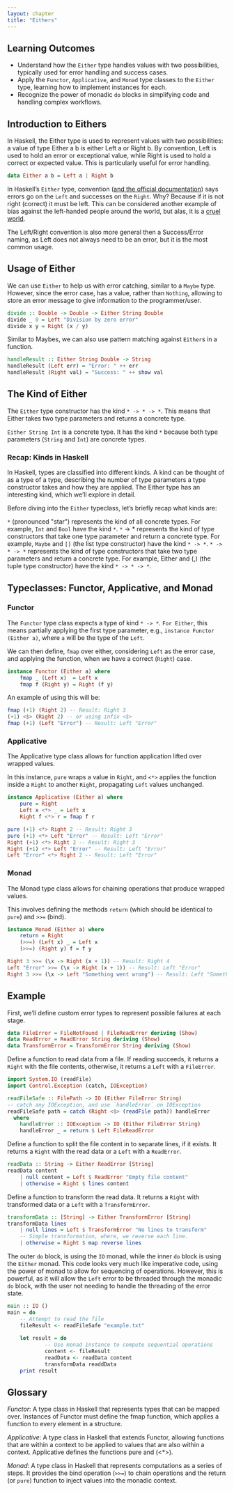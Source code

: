 ```yaml
---
layout: chapter
title: "Eithers"
---
```


## Learning Outcomes

- Understand how the `Either` type handles values with two possibilities, typically used for error handling and success cases.
- Apply the `Functor`, `Applicative`, and `Monad` type classes to the `Either` type, learning how to implement instances for each.
- Recognize the power of monadic `do` blocks in simplifying code and handling complex workflows.

## Introduction to Eithers

In Haskell, the Either type is used to represent values with two possibilities: a value of type Either a b is either Left a or Right b. By convention, Left is used to hold an error or exceptional value, while Right is used to hold a correct or expected value. This is particularly useful for error handling.

```haskell
data Either a b = Left a | Right b
```

In Haskell’s `Either` type, convention ([and the official documentation](https://hackage.haskell.org/package/base-4.20.0.1/docs/Data-Either.html)) says errors go on the `Left` and successes on the `Right`. Why? Because if it is not right (correct) it must be left. This can be considered another example of bias against the left-handed people around the world, but alas, it is a [cruel world](https://www.youtube.com/watch?v=epvlvDzKfv8).

The Left/Right convention is also more general then a Success/Error naming, as Left does not always need to be an error, but it is the most common usage.

## Usage of Either

We can use `Either` to help us with error catching, similar to a `Maybe` type. However, since the error case, has a value, rather than `Nothing`, allowing to store an error message to give information to the programmer/user.

```haskell
divide :: Double -> Double -> Either String Double
divide _ 0 = Left "Division by zero error"
divide x y = Right (x / y)
```

Similar to Maybes, we can also use pattern matching against `Either`s in a function.

```haskell
handleResult :: Either String Double -> String
handleResult (Left err) = "Error: " ++ err
handleResult (Right val) = "Success: " ++ show val
```

## The Kind of Either

The `Either` type constructor has the kind `* -> * -> *`. This means that Either takes two type parameters and returns a concrete type.

`Either String Int` is a concrete type. It has the kind `*` because both type parameters (`String` and `Int`) are concrete types.

### Recap: Kinds in Haskell

In Haskell, types are classified into different kinds. A kind can be thought of as a type of a type, describing the number of type parameters a type constructor takes and how they are applied. The Either type has an interesting kind, which we’ll explore in detail.

Before diving into the `Either` typeclass, let’s briefly recap what kinds are:

`*` (pronounced "star") represents the kind of all concrete types. For example, `Int` and `Bool` have the kind `*`.
`*` -> * represents the kind of type constructors that take one type parameter and return a concrete type. For example, `Maybe` and `[]` (the list type constructor) have the kind `* -> *`.
`* -> * -> *` represents the kind of type constructors that take two type parameters and return a concrete type. For example, Either and (,) (the tuple type constructor) have the kind `* -> * -> *`.

## Typeclasses: Functor, Applicative, and Monad

### Functor

The `Functor` type class expects a type of kind `* -> *`. `For Either`, this means partially applying the first type parameter, e.g., `instance Functor (Either a)`, where `a` will be the type of the `Left`.

We can then define, `fmap` over either, considering `Left` as the error case, and applying the function, when we have a correct (`Right`) case.

```haskell
instance Functor (Either a) where
    fmap _ (Left x)  = Left x
    fmap f (Right y) = Right (f y)
```

An example of using this will be:

```haskell
fmap (+1) (Right 2) -- Result: Right 3
(+1) <$> (Right 2) -- or using infix <$>
fmap (+1) (Left "Error") -- Result: Left "Error"
```

### Applicative

The Applicative type class allows for function application lifted over wrapped values.

In this instance, `pure` wraps a value in `Right`, and `<*>` applies the function inside a `Right` to another `Right`, propagating `Left` values unchanged.

```haskell
instance Applicative (Either a) where
    pure = Right
    Left x <*> _ = Left x
    Right f <*> r = fmap f r
```

```haskell
pure (+1) <*> Right 2 -- Result: Right 3
pure (+1) <*> Left "Error" -- Result: Left "Error"
Right (+1) <*> Right 2 -- Result: Right 3
Right (+1) <*> Left "Error" -- Result: Left "Error"
Left "Error" <*> Right 2 -- Result: Left "Error"
```

### Monad

The Monad type class allows for chaining operations that produce wrapped values.

This involves defining the methods `return` (which should be identical to `pure`) and `>>=` (bind).

```haskell
instance Monad (Either a) where
    return = Right
    (>>=) (Left x) _ = Left x
    (>>=) (Right y) f = f y
```

```haskell
Right 3 >>= (\x -> Right (x + 1)) -- Result: Right 4
Left "Error" >>= (\x -> Right (x + 1)) -- Result: Left "Error"
Right 3 >>= (\x -> Left "Something went wrong") -- Result: Left "Something went wrong"
```

## Example

First, we’ll define custom error types to represent possible failures at each stage.

```haskell
data FileError = FileNotFound | FileReadError deriving (Show)
data ReadError = ReadError String deriving (Show)
data TransformError = TransformError String deriving (Show)
```

Define a function to read data from a file. If reading succeeds, it returns a `Right` with the file contents, otherwise, it returns a `Left` with a `FileError`.

```haskell
import System.IO (readFile)
import Control.Exception (catch, IOException)

readFileSafe :: FilePath -> IO (Either FileError String)
-- catch any IOException, and use `handleError` on IOException
readFileSafe path = catch (Right <$> (readFile path)) handleError
  where
    handleError :: IOException -> IO (Either FileError String)
    handleError _ = return $ Left FileReadError
```

Define a function to split the file content in to separate lines, if it exists. It returns a `Right` with the read data or a `Left` with a `ReadError`.

```haskell
readData :: String -> Either ReadError [String]
readData content
    | null content = Left $ ReadError "Empty file content"
    | otherwise = Right $ lines content

```

Define a function to transform the read data. It returns a `Right` with transformed data or a `Left` with a `TransformError`.

```haskell
transformData :: [String] -> Either TransformError [String]
transformData lines
    | null lines = Left $ TransformError "No lines to transform"
    -- Simple transformation, where, we reverse each line.
    | otherwise = Right $ map reverse lines
```

The outer `do` block, is using the `IO` monad, while the inner `do` block is using the `Either` monad. This code looks very much like imperative code, using the power of monad to allow for sequencing of operations. However, this is powerful, as it will allow the `Left` error to be threaded through the monadic `do` block, with the user not needing to handle the threading of the error state.

```haskell
main :: IO ()
main = do
    -- Attempt to read the file
    fileResult <- readFileSafe "example.txt"
    
    let result = do
            -- Use monad instance to compute sequential operations
            content <- fileResult
            readData <- readData content
            transformData readdData
    print result
```

## Glossary

*Functor*: A type class in Haskell that represents types that can be mapped over. Instances of Functor must define the fmap function, which applies a function to every element in a structure.

*Applicative*: A type class in Haskell that extends Functor, allowing functions that are within a context to be applied to values that are also within a context. Applicative defines the functions pure and (<*>).

*Monad*: A type class in Haskell that represents computations as a series of steps. It provides the bind operation (`>>=`) to chain operations and the return (or `pure`) function to inject values into the monadic context.
